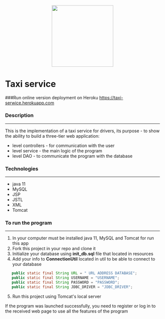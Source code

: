 <h6 align="center"><img height="200" src="https://media.gettyimages.com/vectors/taxi-car-vector-id1161667429?k=20&m=1161667429&s=612x612&w=0&h=wRxiIAMdxqggCCybbJYlPk-oSQPzXEWqHvGGk47hzJ0=" width="200"/></h6>

# Taxi service



###Run online version deployment on Heroku
https://taxi-serwice.herokuapp.com
### Description

---
This is the implementation of a taxi service for drivers, its purpose - to show the ability to build a three-tier web application:
* level controllers - for communication with the user
* level service - the main logic of the program
* level DAO - to communicate the program with the database

### Technologies

---
* java 11
* MySQL
* JSP
* JSTL
* XML
* Tomcat

### To run the program

---
1. In your computer must be installed java 11, MySQL and Tomcat for run this app
2. Fork this project in your repo and clone it
3. Initialize your database using __init_db.sql__ file that located in resources
4. Add your info to __ConnectionUtil__ located in util to be able to connect to your database
 ```java
    public static final String URL = " URL ADDRESS DATABASE";
    public static final String USERNAME = "USERNAME";
    public static final String PASSWORD = "PASSWORD";
    public static final String JDBC_DRIVER = "JDBC_DRIVER";
```
5. Run this project using Tomcat's local server

If the program was launched successfully, you need to register or log in to the received web page to use all the features of the program
